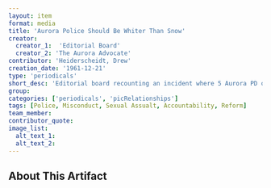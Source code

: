 ```yaml
---
layout: item
format: media
title: 'Aurora Police Should Be Whiter Than Snow'
creator: 
  creator_1:  'Editorial Board'
  creator_2: 'The Aurora Advocate'
contributor: 'Heiderscheidt, Drew'
creation_date: '1961-12-21'
type: 'periodicals'
short_desc: 'Editorial board recounting an incident where 5 Aurora PD officers assaulted a 17 year old girl. The board commends the police chief for firing 10% of the force and suggests further reforms.'
group: 
categories: ['periodicals', 'picRelationships'] 
tags: [Police, Misconduct, Sexual Assualt, Accountability, Reform]
team_member: 
contributor_quote: 
image_list: 
  alt_text_1: 
  alt_text_2: 
---
```

## About This Artifact

